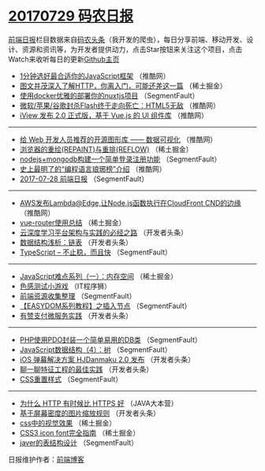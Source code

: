 # [20170729 码农日报](https://toutiao.qdkfweb.cn/date/2017/07/29)

[前端日报](https://qdkfweb.cn/c/news)栏目数据来自[码农头条](https://toutiao.qdkfweb.cn/)（我开发的爬虫），每日分享前端、移动开发、设计、资源和资讯等，为开发者提供动力，点击Star按钮来关注这个项目，点击Watch来收听每日的更新[Github主页](https://github.com/kujian/frontendDaily)
* [1分钟选好最合适你的JavaScript框架](https://toutiao.qdkfweb.cn/45916.html) （推酷网）
* [图文并茂深入了解HTTP，你离入门，可能还差这一篇](https://toutiao.qdkfweb.cn/45941.html) （稀土掘金）
* [使用docker优雅的部署你的nuxtjs项目](https://toutiao.qdkfweb.cn/45912.html) （SegmentFault）
* [微软/苹果/谷歌封杀Flash终于走向死亡：HTML5无敌](https://toutiao.qdkfweb.cn/45923.html) （推酷网）
* [iView 发布 2.0 正式版，基于 Vue.js 的 UI 组件库](https://toutiao.qdkfweb.cn/45918.html) （推酷网）

***
* [给 Web 开发人员推荐的开源图形库 —— 数据可视化](https://toutiao.qdkfweb.cn/45919.html) （推酷网）
* [浏览器的重绘(REPAINT)与重排(REFLOW)](https://toutiao.qdkfweb.cn/45942.html) （稀土掘金）
* [nodejs+mongodb构建一个简单登录注册功能](https://toutiao.qdkfweb.cn/45907.html) （SegmentFault）
* [史上最明了的“编程语言琅琊榜”介绍](https://toutiao.qdkfweb.cn/45920.html) （推酷网）
* [2017-07-28 前端日报](https://toutiao.qdkfweb.cn/45910.html) （SegmentFault）

***
* [AWS发布Lambda@Edge,让Node.js函数执行在CloudFront CND的边缘](https://toutiao.qdkfweb.cn/45921.html) （推酷网）
* [vue-router使用总结](https://toutiao.qdkfweb.cn/45943.html) （稀土掘金）
* [云深度学习平台架构与实践的必经之路](https://toutiao.qdkfweb.cn/46002.html) （开发者头条）
* [数据结构浅析：链表](https://toutiao.qdkfweb.cn/46003.html) （开发者头条）
* [TypeScript &#8211; 不止稳，而且快](https://toutiao.qdkfweb.cn/45898.html) （SegmentFault）

***
* [JavaScript难点系列（一）：内存空间](https://toutiao.qdkfweb.cn/45940.html) （稀土掘金）
* [色感测试小游戏](https://toutiao.qdkfweb.cn/45987.html) （IT程序狮）
* [前端资源收集整理](https://toutiao.qdkfweb.cn/45899.html) （SegmentFault）
* [【EASYDOM系列教程】之插入节点](https://toutiao.qdkfweb.cn/45901.html) （SegmentFault）
* [有赞支付微服务实践](https://toutiao.qdkfweb.cn/45996.html) （开发者头条）

***
* [PHP使用PDO封装一个简单易用的DB类](https://toutiao.qdkfweb.cn/45902.html) （SegmentFault）
* [JavaScript数据结构（4）：树](https://toutiao.qdkfweb.cn/45903.html) （SegmentFault）
* [iOS 弹幕解决方案 HJDanmaku 2.0 发布](https://toutiao.qdkfweb.cn/45998.html) （开发者头条）
* [聊一聊特征工程的最佳实践](https://toutiao.qdkfweb.cn/45999.html) （开发者头条）
* [CSS重置样式](https://toutiao.qdkfweb.cn/45905.html) （SegmentFault）

***
* [为什么 HTTP 有时候比 HTTPS 好](https://toutiao.qdkfweb.cn/45968.html) （JAVA大本营）
* [基于屏幕密度的图片缩放规则](https://toutiao.qdkfweb.cn/46001.html) （开发者头条）
* [css中的视觉效果](https://toutiao.qdkfweb.cn/45938.html) （稀土掘金）
* [CSS3 icon font完全指南](https://toutiao.qdkfweb.cn/45939.html) （稀土掘金）
* [javer的表结构设计](https://toutiao.qdkfweb.cn/45909.html) （SegmentFault）

日报维护作者：[前端博客](https://qdkfweb.cn/) 